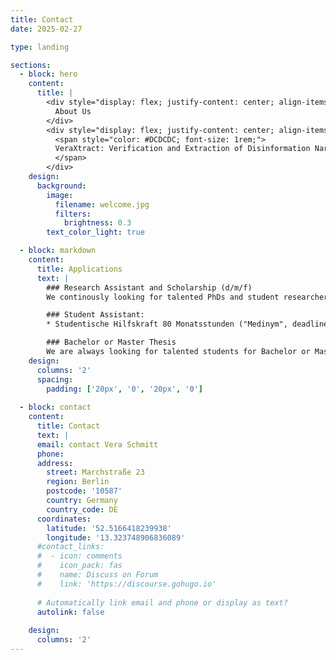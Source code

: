 ```yaml
---
title: Contact
date: 2025-02-27

type: landing

sections:
  - block: hero
    content:
      title: |
        <div style="display: flex; justify-content: center; align-items: center; text-align: center; height: 10vh;">
          About Us
        </div>
        <div style="display: flex; justify-content: center; align-items: center; text-align: center; height: 10vh;">
          <span style="color: #DCDCDC; font-size: 1rem;">
          VeraXtract: Verification and Extraction of Disinformation Narratives with Individualized Explanations
          </span>
        </div>
    design:
      background:
        image: 
          filename: welcome.jpg
          filters:
            brightness: 0.3
        text_color_light: true

  - block: markdown
    content:
      title: Applications
      text: |
        ### Research Assistant and Scholarship (d/m/f)
        We continously looking for talented PhDs and student researchers - please check our [website](https://www.tu.berlin/en/qu/about-us/job-offers) for open positions.

        ### Student Assistant:
        * Studentische Hilfskraft 80 Monatsstunden ("Medinym", deadline 09.01.2025) [TUB-Stellenticket](https://www.jobs.tu-berlin.de/stellenausschreibungen/190255)

        ### Bachelor or Master Thesis
        We are always looking for talented students for Bachelor or Master Thesis. Please check the [website](https://www.tu.berlin/en/qu/study-and-teaching/theses) for more information.
    design:
      columns: '2'
      spacing:
        padding: ['20px', '0', '20px', '0']
  
  - block: contact
    content:
      title: Contact
      text: |
      email: contact Vera Schmitt
      phone: 
      address:
        street: Marchstraße 23
        region: Berlin
        postcode: '10587'
        country: Germany
        country_code: DE
      coordinates:
        latitude: '52.5166418239938'
        longitude: '13.323748906836089'
      #contact_links:
      #  - icon: comments
      #    icon_pack: fas
      #    name: Discuss on Forum
      #    link: 'https://discourse.gohugo.io'
    
      # Automatically link email and phone or display as text?
      autolink: false
    
    design:
      columns: '2'
---
```


